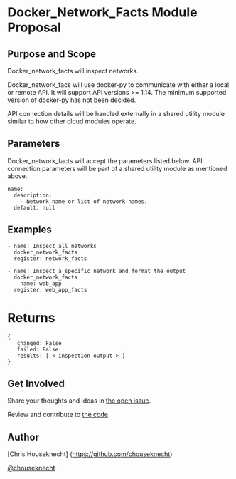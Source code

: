 # Docker_Network_Facts Module Proposal

## Purpose and Scope

Docker_network_facts will inspect networks.

Docker_network_facs will use docker-py to communicate with either a local or remote API. It will support API
versions >= 1.14. The minimum supported version of docker-py has not been decided.

API connection details will be handled externally in a shared utility module similar
to how other cloud modules operate.

## Parameters

Docker_network_facts will accept the parameters listed below. API connection parameters will be part of a shared
utility module as mentioned above.

```
name:
  description:
    - Network name or list of network names. 
  default: null

```


## Examples

```
- name: Inspect all networks
  docker_network_facts
  register: network_facts

- name: Inspect a specific network and format the output
  docker_network_facts
    name: web_app
  register: web_app_facts
```

# Returns

```
{
   changed: False
   failed: False
   results: [ < inspection output > ]
}
```


## Get Involved

Share your thoughts and ideas in [the open issue](https://github.com/ansible/proposals/issues/1).

Review and contribute to [the code](https://github.com/ansible/docker).

## Author

[Chris Houseknecht] (https://github.com/chouseknecht)

[@chouseknecht](https://twitter.com/chouseknecht)
